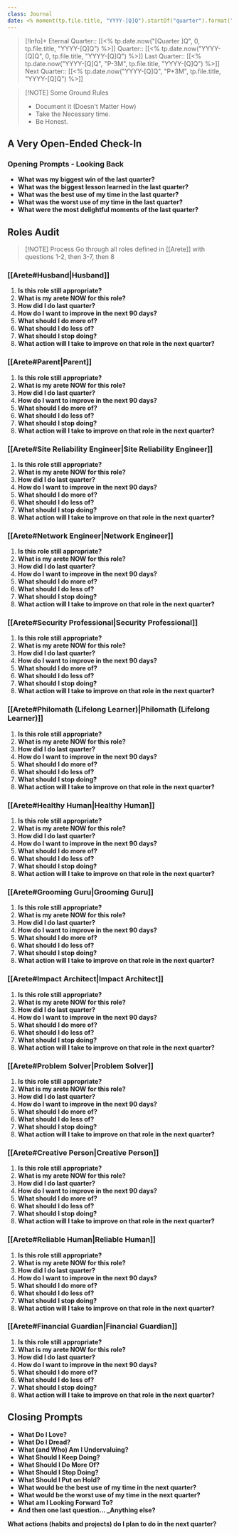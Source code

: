 ```yaml
---
class: Journal
date: <% moment(tp.file.title, "YYYY-[Q]Q").startOf("quarter").format("YYYY-MM-DD") %>
---
```


> [!Info]+
>Eternal Quarter:: [[<% tp.date.now("[Quarter ]Q", 0, tp.file.title, "YYYY-[Q]Q") %>]]
>Quarter:: [[<% tp.date.now("YYYY-[Q]Q", 0, tp.file.title, "YYYY-[Q]Q") %>]]
>Last Quarter:: [[<% tp.date.now("YYYY-[Q]Q", "P-3M", tp.file.title, "YYYY-[Q]Q") %>]]
>Next Quarter:: [[<% tp.date.now("YYYY-[Q]Q", "P+3M", tp.file.title, "YYYY-[Q]Q") %>]]

>[!NOTE] Some Ground Rules
>
> - Document it (Doesn't Matter How)
> - Take the Necessary time.
> - Be Honest.

## A Very Open-Ended Check-In

### Opening Prompts - Looking Back

- **What was my biggest win of the last quarter?**
- **What was the biggest lesson learned in the last quarter?**
- **What was the best use of my time in the last quarter?**
- **What was the worst use of my time in the last quarter?**
- **What were the most delightful moments of the last quarter?**

## Roles Audit

>[!NOTE] Process
>Go through all roles defined in [[Arete]] with questions 1-2, then 3-7, then 8

### [[Arete#Husband|Husband]]

1. **Is this role still appropriate?**
2. **What is my arete NOW for this role?**
3. **How did I do last quarter?**
4. **How do I want to improve in the next 90 days?**
5. **What should I do more of?**
6. **What should I do less of?**
7. **What should I stop doing?**
8. **What action will I take to improve on that role in the next quarter?**

### [[Arete#Parent|Parent]]

1. **Is this role still appropriate?**
2. **What is my arete NOW for this role?**
3. **How did I do last quarter?**
4. **How do I want to improve in the next 90 days?**
5. **What should I do more of?**
6. **What should I do less of?**
7. **What should I stop doing?**
8. **What action will I take to improve on that role in the next quarter?**

### [[Arete#Site Reliability Engineer|Site Reliability Engineer]]

1. **Is this role still appropriate?**
2. **What is my arete NOW for this role?**
3. **How did I do last quarter?**
4. **How do I want to improve in the next 90 days?**
5. **What should I do more of?**
6. **What should I do less of?**
7. **What should I stop doing?**
8. **What action will I take to improve on that role in the next quarter?**

### [[Arete#Network Engineer|Network Engineer]]

1. **Is this role still appropriate?**
2. **What is my arete NOW for this role?**
3. **How did I do last quarter?**
4. **How do I want to improve in the next 90 days?**
5. **What should I do more of?**
6. **What should I do less of?**
7. **What should I stop doing?**
8. **What action will I take to improve on that role in the next quarter?**

### [[Arete#Security Professional|Security Professional]]

1. **Is this role still appropriate?**
2. **What is my arete NOW for this role?**
3. **How did I do last quarter?**
4. **How do I want to improve in the next 90 days?**
5. **What should I do more of?**
6. **What should I do less of?**
7. **What should I stop doing?**
8. **What action will I take to improve on that role in the next quarter?**

### [[Arete#Philomath (Lifelong Learner)|Philomath (Lifelong Learner)]]

1. **Is this role still appropriate?**
2. **What is my arete NOW for this role?**
3. **How did I do last quarter?**
4. **How do I want to improve in the next 90 days?**
5. **What should I do more of?**
6. **What should I do less of?**
7. **What should I stop doing?**
8. **What action will I take to improve on that role in the next quarter?**

### [[Arete#Healthy Human|Healthy Human]]

1. **Is this role still appropriate?**
2. **What is my arete NOW for this role?**
3. **How did I do last quarter?**
4. **How do I want to improve in the next 90 days?**
5. **What should I do more of?**
6. **What should I do less of?**
7. **What should I stop doing?**
8. **What action will I take to improve on that role in the next quarter?**

### [[Arete#Grooming Guru|Grooming Guru]]

1. **Is this role still appropriate?**
2. **What is my arete NOW for this role?**
3. **How did I do last quarter?**
4. **How do I want to improve in the next 90 days?**
5. **What should I do more of?**
6. **What should I do less of?**
7. **What should I stop doing?**
8. **What action will I take to improve on that role in the next quarter?**

### [[Arete#Impact Architect|Impact Architect]]

1. **Is this role still appropriate?**
2. **What is my arete NOW for this role?**
3. **How did I do last quarter?**
4. **How do I want to improve in the next 90 days?**
5. **What should I do more of?**
6. **What should I do less of?**
7. **What should I stop doing?**
8. **What action will I take to improve on that role in the next quarter?**

### [[Arete#Problem Solver|Problem Solver]]

1. **Is this role still appropriate?**
2. **What is my arete NOW for this role?**
3. **How did I do last quarter?**
4. **How do I want to improve in the next 90 days?**
5. **What should I do more of?**
6. **What should I do less of?**
7. **What should I stop doing?**
8. **What action will I take to improve on that role in the next quarter?**

### [[Arete#Creative Person|Creative Person]]

1. **Is this role still appropriate?**
2. **What is my arete NOW for this role?**
3. **How did I do last quarter?**
4. **How do I want to improve in the next 90 days?**
5. **What should I do more of?**
6. **What should I do less of?**
7. **What should I stop doing?**
8. **What action will I take to improve on that role in the next quarter?**

### [[Arete#Reliable Human|Reliable Human]]

1. **Is this role still appropriate?**
2. **What is my arete NOW for this role?**
3. **How did I do last quarter?**
4. **How do I want to improve in the next 90 days?**
5. **What should I do more of?**
6. **What should I do less of?**
7. **What should I stop doing?**
8. **What action will I take to improve on that role in the next quarter?**

### [[Arete#Financial Guardian|Financial Guardian]]

1. **Is this role still appropriate?**
2. **What is my arete NOW for this role?**
3. **How did I do last quarter?**
4. **How do I want to improve in the next 90 days?**
5. **What should I do more of?**
6. **What should I do less of?**
7. **What should I stop doing?**
8. **What action will I take to improve on that role in the next quarter?**

## Closing Prompts

- **What Do I Love?**
- **What Do I Dread?**
- **What (and Who) Am I Undervaluing?**
- **What Should I Keep Doing?**
- **What Should I Do More Of?**
- **What Should I Stop Doing?**
- **What Should I Put on Hold?**
- **What would be the best use of my time in the next quarter?**
- **What would be the worst use of my time in the next quarter?**
- **What am I Looking Forward To?**
- **And then one last question… _Anything else?**

**What actions (habits and projects) do I plan to do in the next quarter?**
